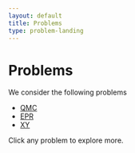 ```yaml
---
layout: default
title: Problems
type: problem-landing
---
```

# Problems

We consider the following problems

* [QMC]({{site.baseurl}}/problems/qmc.html)
* [EPR]({{site.baseurl}}/problems/epr.html)
* [XY]({{site.baseurl}}/problems/xy.html)

Click any problem to explore more.


